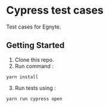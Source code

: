 # Cypress test cases

Test cases for Egnyte.

## Getting Started

1. Clone this repo.
2. Run command : 
```
yarn install
```

3. Run tests using :

```
yarn run cypress open
```
